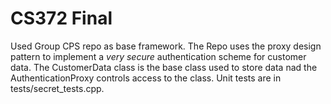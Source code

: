 # CS372 Final
Used Group CPS repo as base framework. The Repo uses the proxy design pattern to implement a *very secure* authentication scheme for customer data. The CustomerData class is the base class used to store data nad the AuthenticationProxy controls access to the class. Unit tests are in tests/secret_tests.cpp.